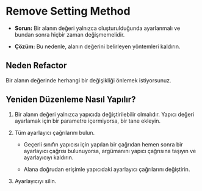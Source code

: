 # Remove Setting Method

- **Sorun:** Bir alanın değeri yalnızca oluşturulduğunda ayarlanmalı ve bundan sonra hiçbir zaman değişmemelidir.

- **Çözüm:** Bu nedenle, alanın değerini belirleyen yöntemleri kaldırın.

## Neden Refactor

Bir alanın değerinde herhangi bir değişikliği önlemek istiyorsunuz.

## Yeniden Düzenleme Nasıl Yapılır?

1. Bir alanın değeri yalnızca yapıcıda değiştirilebilir olmalıdır. Yapıcı değeri ayarlamak için bir parametre içermiyorsa, bir tane ekleyin.

2. Tüm ayarlayıcı çağrılarını bulun.

    - Geçerli sınıfın yapıcısı için yapılan bir çağrıdan hemen sonra bir ayarlayıcı çağrısı bulunuyorsa, argümanını yapıcı çağrısına taşıyın ve ayarlayıcıyı kaldırın.

    - Alana doğrudan erişimle yapıcıdaki ayarlayıcı çağrılarını değiştirin.

3. Ayarlayıcıyı silin.
